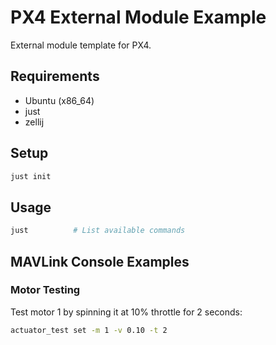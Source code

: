 # PX4 External Module Example

External module template for PX4.

## Requirements

- Ubuntu (x86_64)
- just
- zellij

## Setup

```bash
just init
```

## Usage

```bash
just          # List available commands
```

## MAVLink Console Examples

### Motor Testing

Test motor 1 by spinning it at 10% throttle for 2 seconds:

```bash
actuator_test set -m 1 -v 0.10 -t 2
```
